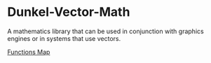 # Dunkel-Vector-Math
A mathematics library that can be used in conjunction with graphics engines or in systems that use vectors.


[Functions Map](./Functions/Functions_Map)